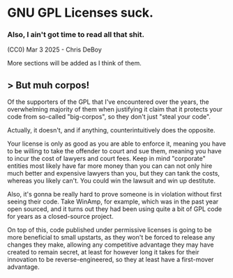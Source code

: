 # GNU GPL Licenses suck.

### Also, I ain't got time to read all that shit.

(CC0) Mar 3 2025 - Chris DeBoy
 
More sections will be added as I think of them.

## > But muh corpos!

Of the supporters of the GPL that I've encountered over the years, the overwhelming majority of them when justifying it claim that it protects your code from so-called "big-corpos", so they don't just "steal your code".



Actually, it doesn't, and if anything, counterintuitively does the opposite.


Your license is only as good as you are able to enforce it, meaning you have to be willing to take the offender to court and sue them, meaning you have to incur the cost of lawyers and court fees. Keep in mind "corporate" entities most likely have far more money than you can can not only hire much better and expensive lawyers than you, but they can tank the costs, whereas you likely can't. You could win the lawsuit and win up destitute.



Also, it's gonna be really hard to prove someone is in violation without first seeing their code. Take WinAmp, for example, which was in the past year open sourced, and it turns out they had been using quite a bit of GPL code for years as a closed-source project.


On top of this, code published under permissive licenses is going to be more beneficial to small upstarts, as they won't be forced to release any changes they make, allowing any competitive advantage they may have created to remain secret, at least for however long it takes for their innovation to be reverse-engineered, so they at least have a first-mover advantage.
